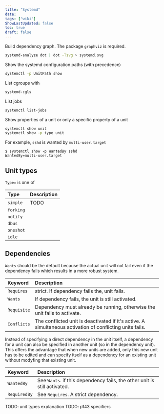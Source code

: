 ```yaml
---
title: "Systemd"
date: 
tags: ["wiki"]
ShowLastUpdated: false
toc: true
draft: false
---
```




Build dependency graph. The package `graphviz` is required.
```sh
systemd-analyze dot | dot -Tsvg > systemd.svg
```

Show the systemd configuration paths (with precedence)
```sh
systemctl -p UnitPath show
```

List cgroups with 
```sh
systemd-cgls
```

List jobs
```sh
systemctl list-jobs
```

Show properties of a unit or only a specific property of a unit
```sh
systemctl show unit
systemctl show -p type unit
```

For example, `sshd` is wanted by `multi-user.target`
```
$ systemctl show -p WantedBy sshd
WantedBy=multi-user.target
```

## Unit types

`Type=` is one of

| Type      | Description |
| :-        | :-          |
| `simple`  | TODO
| `forking` |
| `notify`  |
| `dbus`    |
| `oneshot` |
| `idle`    |

## Dependencies

`Wants` should be the default because the actual unit will not fail even if the
dependency fails which results in a more robust system.

| Keyword     | Description                                                                                              |
| :-          | :-                                                                                                       |
| `Requires`  | strict. If dependency fails the, unit fails.                                                             |
| `Wants`     | If dependency fails, the unit is still activated.                                                        |
| `Requisite` | Dependency must already be running, otherwise the unit fails to activate.                                |
| `Conflicts` | The conflicted unit is deactivated if it's active. A simultaneous activation of conflicting units fails. |

Instead of specifying a direct dependency in the unit itself, a dependency for a
unit can also be specified in another unit (so in the dependency unit). This
offers the advantage that when new units are added, only this new unit has to be
edited and can specify itself as a dependency for an existing unit without
modyfing that existing unit.

| Keyword      | Description                                                               |
| :-           | :-                                                                        |
| `WantedBy`   | See `Wants`. if this dependency fails, the other unit is still activated. |
| `RequiredBy` | See `Requires`. A strict dependency.                                      |


TODO: unit types explanation
TODO: p143 specifiers





